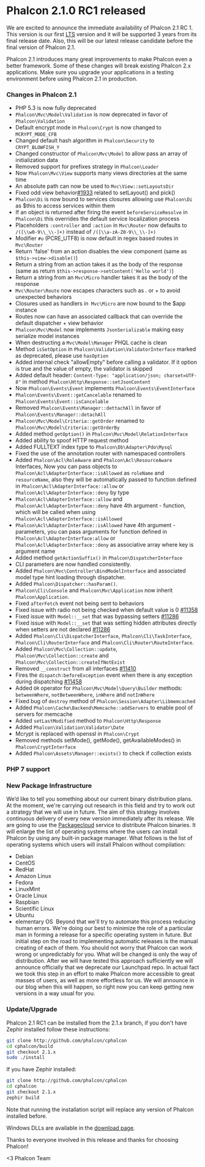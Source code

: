Phalcon 2.1.0 RC1 released
==========================

We are excited to announce the immediate availability of Phalcon 2.1 RC 1.
This version is our first [LTS](https://en.wikipedia.org/wiki/Long-term_support) version
and it will be supported 3 years from its final release date. Also, this will be our latest release candidate
before the final version of Phalcon 2.1.

Phalcon 2.1 introduces many great improvements to make Phalcon even a better framework.
Some of these changes will break existing Phalcon 2.x applications. Make sure you
upgrade your applications in a testing environment before using Phalcon 2.1 in production.

### Changes in Phalcon 2.1

- PHP 5.3 is now fully deprecated
- `Phalcon\Mvc\Model\Validation` is now deprecated in favor of `Phalcon\Validation`
- Default encrypt mode in `Phalcon\Crypt` is now changed to `MCRYPT_MODE_CFB`
- Changed default hash algorithm in `Phalcon\Security` to `CRYPT_BLOWFISH_Y`
- Changed constructor of `Phalcon\Mvc\Model` to allow pass an array of initialization data
- Removed support for prefixes strategy in `Phalcon\Loader`
- Now `Phalcon\Mvc\View` supports many views directories at the same time
- An absolute path can now be used to `Mvc\View::setLayoutsDir`
- Fixed odd view behavior[#1933](https://github.com/phalcon/cphalcon/issues/1933) related to setLayout() and pick()
- `Phalcon\Di` is now bound to services closures allowing use `Phalcon\Di` as $this to access services within them
- If an object is returned after firing the event `beforeServiceResolve` in `Phalcon\Di` this overrides the
  default service localization process
- Placeholders `:controller` and `:action` in `Mvc\Router` now defaults to `/([\\w0-9\\_\\-]+)` instead of `/([\\a-zA-Z0-9\\_\\-]+)`
- Modifier `#u` (PCRE_UTF8) is now default in regex based routes in `Mvc\Router`
- Return 'false' from an action disables the view component (same as `$this->view->disable()`)
- Return a string from an action takes it as the body of the response (same as return `$this->response->setContent('Hello world')`)
- Return a string from an `Mvc\Micro` handler takes it as the body of the response
- `Mvc\Router\Route` now escapes characters such as . or + to avoid unexpected behaviors
- Closures used as handlers in` Mvc\Micro` are now bound to the $app instance
- Routes now can have an associated callback that can override the default dispatcher + view behavior
- `Phalcon\Mvc\Model` now implements `JsonSerializable` making easy serialize model instances
- When destructing a `Mvc\Model\Manager` PHQL cache is clean
- Method `isSetOption` in `Phalcon\Validation\ValidatorInterface` marked as deprecated, please use `hasOption`
- Added internal check "allowEmpty" before calling a validator. If it option is true and the value of empty, the validator is skipped
- Added default header: `Content-Type: "application/json; charset=UTF-8"` in method `Phalcon\Http\Response::setJsonContent`
- Now `Phalcon\Events\Event` implements `Phalcon\Events\EventInterface`
- `Phalcon\Events\Event::getCancelable` renamed to `Phalcon\Events\Event::isCancelable`
- Removed `Phalcon\Events\Manager::dettachAll` in favor of `Phalcon\Events\Manager::detachAll`
- `Phalcon\Mvc\Model\Criteria::getOrder` renamed to `Phalcon\Mvc\Model\Criteria::getOrderBy`
- Added method `getOption()` in `Phalcon\Mvc\Model\RelationInterface`
- Added ability to spoof HTTP request method
- Added FULLTEXT index type to `Phalcon\Db\Adapter\Pdo\Mysql`
- Fixed the use of the annotation router with namespaced controllers
- Added `Phalcon\Acl\RoleAware` and `Phalcon\Acl\ResourceAware` Interfaces, Now you can pass objects to `Phalcon\Acl\AdapterInterface::isAllowed` as `roleName` and `resourceName`, also they will be automatically passed to function defined in `Phalcon\Acl\AdapterInterface::allow` or `Phalcon\Acl\AdapterInterface::deny` by type
- `Phalcon\Acl\AdapterInterface::allow` and `Phalcon\Acl\AdapterInterface::deny` have 4th argument - function, which will be called when using `Phalcon\Acl\AdapterInterface::isAllowed`
- `Phalcon\Acl\AdapterInterface::isAllowed` have 4th argument - parameters, you can pass arguments for function defined in `Phalcon\Acl\AdapterInterface:allow` or `Phalcon\Acl\AdapterInterface::deny` as associative array where key is argument name
- Added method `getActionSuffix()` in `Phalcon\DispatcherInterface`
- CLI parameters are now handled consistently.
- Added `Phalcon\Mvc\Controller\BindModelInterface` and associated model type hint loading through dispatcher.
- Added `Phalcon\Dispatcher::hasParam()`.
- `Phalcon\Cli\Console` and `Phalcon\Mvc\Application` now inherit `Phalcon\Application`.
- Fixed `afterFetch` event not being sent to behaviors
- Fixed issue with radio not being checked when default value is 0 [#11358](https://github.com/phalcon/cphalcon/issues/11358)
- Fixed issue with `Model::__set` that was bypassing setters [#11286](https://github.com/phalcon/cphalcon/issues/11286)
- Fixed issue with `Model::__set` that was setting hidden attributes directly when setters are not declared [#11286](https://github.com/phalcon/cphalcon/issues/11286)
- Added `Phalcon\Cli\DispatcherInterface`, `Phalcon\Cli\TaskInterface`, `Phalcon\Cli\RouterInterface` and `Phalcon\Cli\Router\RouteInterface`.
- Added `Phalcon\Mvc\Collection::update`, `Phalcon\Mvc\Collection::create` and `Phalcon\Mvc\Collection::createIfNotExist`
- Removed `__construct` from all interfaces [#11410](https://github.com/phalcon/cphalcon/issues/11410)
- Fires the `dispatch:beforeException` event when there is any exception during dispatching [#11458](https://github.com/phalcon/cphalcon/issues/11458)
- Added `OR` operator for `Phalcon\Mvc\Model\Query\Builder` methods: `betweenWhere`, `notBetweenWhere`, `inWhere` and `notInWhere`
- Fixed bug of `destroy` method of `Phalcon\Session\Adapter\Libmemcached`
- Added `Phalcon\Cache\Backend\Memcache::addServers` to enable pool of servers for memcache
- Added `setLastModified` method to `Phalcon\Http\Response`
- Added `Phalcon\Validation\Validator\Date`
- Mcrypt is replaced with openssl in `Phalcon\Crypt`
- Removed methods setMode(), getMode(), getAvailableModes() in `Phalcon\CryptInterface`
- Added `Phalcon\Assets\Manager::exists()` to check if collection exists

### PHP 7 support

### New Package Infrastructure

We’d like to tell you something about our current binary distribution plans. At the moment, we're carrying out research in this field and try to work out a strategy that we will use in future. The aim of this strategy involves continuous delivery of every new version immediately after its release. We are going to use the [Packagecloud](https://packagecloud.io/) service to distribute Phalcon binaries. It will enlarge the list of operating systems where the users can install Phalcon by using any built-in package manager. What follows is the list of operating systems which users will install Phalcon without compilation:
​
* Debian
* CentOS
* RedHat
* Amazon Linux
* Fedora
* LinuxMint
* Oracle Linux
* Raspbian
* Scientific Linux
* Ubuntu
* elementary OS
​
Beyond that we'll try to automate this process reducing human errors. We're doing our best to minimize the role of a particular man in forming a release for a specific operating system in future. But initial step on the road to implementing automatiс releases is the manual creating of each of them. You should not worry that Phalcon can work wrong or unpredictably for you. What will be changed is only the way of distribution. After we will have tested this approach sufficiently we will announce officially that we deprecate our Launchpad repo. In actual fact we took this step in an effort to make Phalcon more accessible to great masses of users, as well as more effortless for us.
​
We will announce in our blog when this will happen, so right now you can keep getting new versions in a way usual for you.

### Update/Upgrade

Phalcon 2.1 RC1 can be installed from the 2.1.x branch, if you don't have Zephir installed follow these instructions:

```sh
git clone http://github.com/phalcon/cphalcon
cd cphalcon/build
git checkout 2.1.x
sudo ./install
```

If you have Zephir installed:

```sh
git clone http://github.com/phalcon/cphalcon
cd cphalcon
git checkout 2.1.x
zephir build
```

Note that running the installation script will replace any version of Phalcon installed before.

Windows DLLs are available in the [download page](https://phalconphp.com/en/download/windows).

Thanks to everyone involved in this release and thanks for choosing Phalcon!

<3 Phalcon Team
